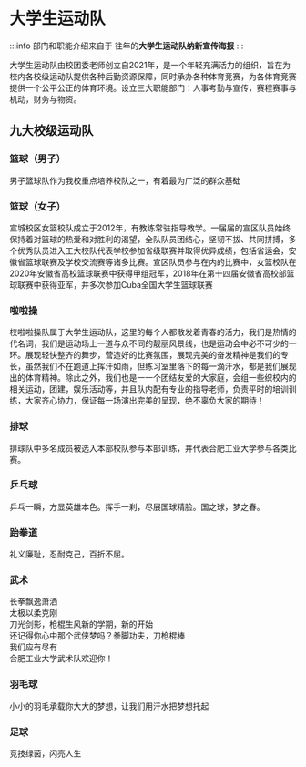 # 大学生运动队

:::info
部门和职能介绍来自于 往年的**大学生运动队纳新宣传海报**
:::

大学生运动队由校团委老师创立自2021年，是一个年轻充满活力的组织，旨在为校内各校级运动队提供各种后勤资源保障，同时承办各种体育竞赛，为各体育竞赛提供一个公平公正的体育环境。设立三大职能部门：人事考勤与宣传，赛程赛事与机动，财务与物资。

## 九大校级运动队

### 篮球（男子）

男子篮球队作为我校重点培养校队之一，有着最为广泛的群众基础

### 篮球（女子）

宣城校区女篮校队成立于2012年，有教练常驻指导教学。一届届的宣区队员始终保持着对篮球的热爱和对胜利的渴望，全队队员团结心，坚韧不拔、共同拼搏，多个优秀队员进入工大校队代表学校参加省级联赛并取得优异成绩，包括省运会，安徽省篮球联赛及学校交流赛等诸多比赛。宣区队员参与在内的比赛中，女篮校队在2020年安徽省高校篮球联赛中获得甲组冠军，2018年在第十四届安徽省高校部篮球联赛中获得亚军，并多次参加Cuba全国大学生篮球联赛

### 啦啦操

校啦啦操队属于大学生运动队，这里的每个人都散发着青春的活力，我们是热情的代名词，我们是运动场上一道与众不同的靓丽风景线，也是运动会中必不可少的一环。展现轻快整齐的舞步，营造好的比赛氛围，展现完美的奋发精神是我们的专长，虽然我们不在跑道上挥汗如雨，但练习室里落下的每一滴汗水，都是我们展现出的体育精神。除此之外，我们也是一一个团结友爱的大家庭，会组一些织校内的相关运动，团建，娱乐活动等，并且队内配有专业的指导老师，负责平时的培训训练，大家齐心协力，保证每一场演出完美的呈现，绝不辜负大家的期待！

### 排球

排球队中多名成员被选入本部校队参与本部训练，并代表合肥工业大学参与各类比赛。

### 乒乓球

乒乓一瞬，方显英雄本色。挥手一刹，尽展国球精脸。国之球，梦之春。

### 跆拳道

礼义廉耻，忍耐克己，百折不屈。

### 武术

长拳飘逸萧洒  
太极以柔克刚  
刀光剑影，枪棍生风新的学期，新的开始  
还记得你心中那个武侠梦吗？拳脚功夫，刀枪棍棒  
我们应有尽有  
合肥工业大学武术队欢迎你！

### 羽毛球

小小的羽毛承载你大大的梦想，让我们用汗水把梦想托起

### 足球

竞技绿茵，闪亮人生
